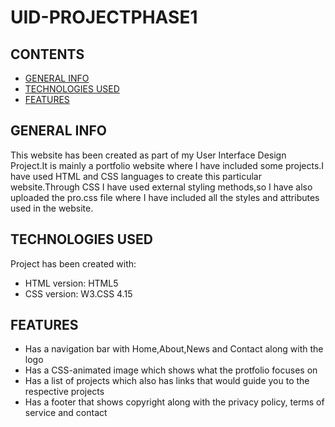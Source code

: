 # UID-PROJECTPHASE1
## CONTENTS
* [GENERAL INFO](#general-info)
* [TECHNOLOGIES USED](#technologies-used)
* [FEATURES](#features)
## GENERAL INFO
This website has been created as part of my User Interface Design Project.It is mainly a portfolio website where I have included some projects.I have used HTML and CSS languages to create this particular website.Through CSS I have used external styling methods,so I have also uploaded the pro.css file where I have included all the styles and attributes used in the website.
## TECHNOLOGIES USED
Project has been created with:
* HTML version: HTML5
* CSS version: W3.CSS 4.15
## FEATURES
* Has a navigation bar with Home,About,News and Contact along with the logo
* Has a CSS-animated image which shows what the protfolio focuses on
* Has a list of projects which also has links that would guide you to the respective projects
* Has a footer that shows copyright along with the privacy policy, terms of service and contact
